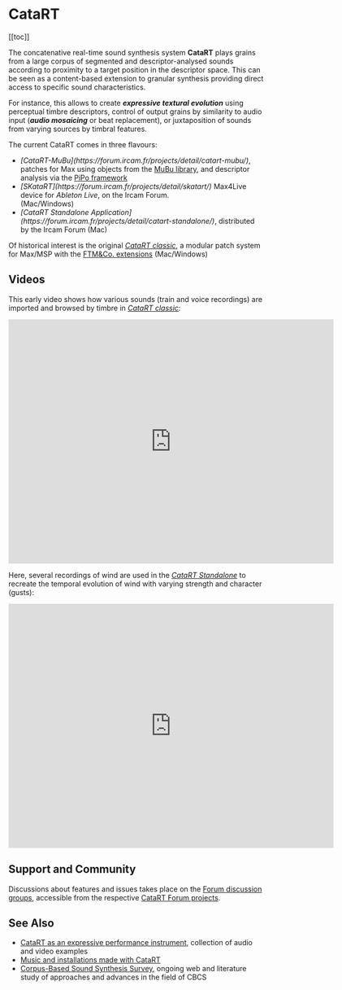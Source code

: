 # CataRT

[[toc]]

The concatenative real-time sound synthesis system <strong>CataRT</strong> plays grains from a large corpus of segmented and descriptor-analysed sounds according to proximity to a target position in the descriptor space. This can be seen as a content-based extension to granular synthesis providing direct access to specific sound characteristics.

For instance, this allows to create ***expressive textural evolution*** using perceptual timbre descriptors, control of output grains by similarity to audio input (***audio mosaicing*** or beat replacement), or juxtaposition of sounds from varying sources by timbral features.

The current CataRT comes in three flavours:
<ul>
 	<li><em>[CataRT-MuBu](https://forum.ircam.fr/projects/detail/catart-mubu/)</em>, patches for Max using objects from the <a title="MuBu" href="http://ismm.ircam.fr/mubu/">MuBu library</a>, and descriptor analysis via the <a title="PiPo" href="http://ismm.ircam.fr/pipo/">PiPo framework</a></li>
 	<li><em>[SKataRT](https://forum.ircam.fr/projects/detail/skatart/)</em> Max4Live device for <em>Ableton Live</em>, on the Ircam Forum.</li> (Mac/Windows)
 	<li><em>[CataRT Standalone Application](https://forum.ircam.fr/projects/detail/catart-standalone/)</em>, distributed by the Ircam Forum (Mac)</li>
</ul>

Of historical interest is the original [<em>CataRT classic</em>](http://imtr.ircam.fr/imtr/CataRT), a modular patch system for Max/MSP with the <a title="FTM&amp;Co" href="http://ismm.ircam.fr/ftmco/">FTM&amp;Co. extensions</a> (Mac/Windows)</li>

## Videos

This early video shows how various sounds (train and voice recordings) are imported and browsed by timbre in [<em>CataRT classic</em>](http://imtr.ircam.fr/imtr/CataRT):
<iframe width="640" height="480" src="https://www.youtube.com/embed/cWXdTlu_n44" title="YouTube video player" frameborder="0" allow="accelerometer; autoplay; clipboard-write; encrypted-media; gyroscope; picture-in-picture" allowfullscreen></iframe>

Here, several recordings of wind are used in the
<em>[CataRT Standalone](https://forum.ircam.fr/projects/detail/catart-standalone/)</em>
to recreate the temporal evolution of wind with varying strength and
character (gusts):
<iframe title="vimeo-player" src="https://player.vimeo.com/video/26838986" width="640" height="480" frameborder="0" allowfullscreen></iframe>

## Support and Community

Discussions about features and issues takes place on the [Forum discussion groups](https://discussion.forum.ircam.fr/categories), accessible from the respective [CataRT Forum projects](https://forum.ircam.fr/topics/detail/60-Catart/).

## See Also
<ul>
 	<li><a href="http://imtr.ircam.fr/imtr/CataRT_Instrument" target="_blank" rel="noopener noreferrer">CataRT as an expressive performance instrument</a>, collection of audio and video examples</li>
 	<li><a href="http://imtr.ircam.fr/imtr/CataRT_Music" target="_blank" rel="noopener noreferrer">Music and installations made with CataRT</a></li>
 	<li><a href="http://imtr.ircam.fr/imtr/Corpus-Based_Sound_Synthesis_Survey" target="_blank" rel="noopener noreferrer">Corpus-Based Sound Synthesis Survey</a>, ongoing web and literature study of approaches and advances in the field of CBCS</li>
</ul>
